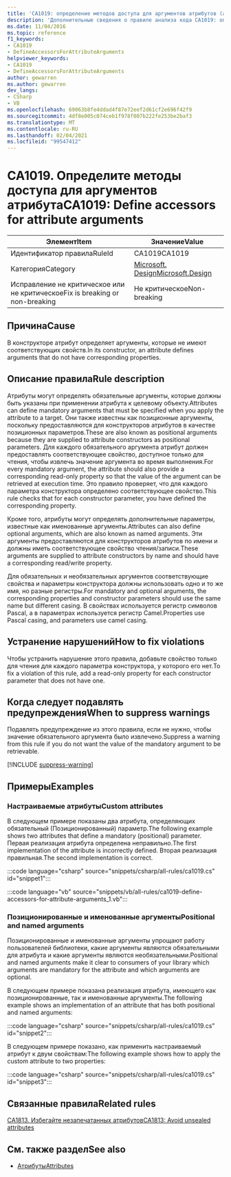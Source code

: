```yaml
---
title: 'CA1019: определение методов доступа для аргументов атрибутов (анализ кода)'
description: 'Дополнительные сведения о правиле анализа кода CA1019: определение методов доступа для аргументов атрибутов'
ms.date: 11/04/2016
ms.topic: reference
f1_keywords:
- CA1019
- DefineAccessorsForAttributeArguments
helpviewer_keywords:
- CA1019
- DefineAccessorsForAttributeArguments
author: gewarren
ms.author: gewarren
dev_langs:
- CSharp
- VB
ms.openlocfilehash: 69063b8fe4ddad4f87e72eef2d61cf2e696f42f9
ms.sourcegitcommit: 4df8e005c074ceb1f978f007b222fe253be2baf3
ms.translationtype: MT
ms.contentlocale: ru-RU
ms.lasthandoff: 02/04/2021
ms.locfileid: "99547412"
---
```

# <a name="ca1019-define-accessors-for-attribute-arguments"></a><span data-ttu-id="d3bf0-103">CA1019. Определите методы доступа для аргументов атрибута</span><span class="sxs-lookup"><span data-stu-id="d3bf0-103">CA1019: Define accessors for attribute arguments</span></span>

| <span data-ttu-id="d3bf0-104">Элемент</span><span class="sxs-lookup"><span data-stu-id="d3bf0-104">Item</span></span>                                     | <span data-ttu-id="d3bf0-105">Значение</span><span class="sxs-lookup"><span data-stu-id="d3bf0-105">Value</span></span>            |
|------------------------------------------|------------------|
| <span data-ttu-id="d3bf0-106">Идентификатор правила</span><span class="sxs-lookup"><span data-stu-id="d3bf0-106">RuleId</span></span>                                   | <span data-ttu-id="d3bf0-107">CA1019</span><span class="sxs-lookup"><span data-stu-id="d3bf0-107">CA1019</span></span>           |
| <span data-ttu-id="d3bf0-108">Категория</span><span class="sxs-lookup"><span data-stu-id="d3bf0-108">Category</span></span>                                 | [<span data-ttu-id="d3bf0-109">Microsoft. Design</span><span class="sxs-lookup"><span data-stu-id="d3bf0-109">Microsoft.Design</span></span>](design-warnings.md) |
| <span data-ttu-id="d3bf0-110">Исправление не критическое или не критическое</span><span class="sxs-lookup"><span data-stu-id="d3bf0-110">Fix is breaking or non-breaking</span></span> | <span data-ttu-id="d3bf0-111">Не критическое</span><span class="sxs-lookup"><span data-stu-id="d3bf0-111">Non-breaking</span></span>     |

## <a name="cause"></a><span data-ttu-id="d3bf0-112">Причина</span><span class="sxs-lookup"><span data-stu-id="d3bf0-112">Cause</span></span>

<span data-ttu-id="d3bf0-113">В конструкторе атрибут определяет аргументы, которые не имеют соответствующих свойств.</span><span class="sxs-lookup"><span data-stu-id="d3bf0-113">In its constructor, an attribute defines arguments that do not have corresponding properties.</span></span>

## <a name="rule-description"></a><span data-ttu-id="d3bf0-114">Описание правила</span><span class="sxs-lookup"><span data-stu-id="d3bf0-114">Rule description</span></span>

<span data-ttu-id="d3bf0-115">Атрибуты могут определять обязательные аргументы, которые должны быть указаны при применении атрибута к целевому объекту.</span><span class="sxs-lookup"><span data-stu-id="d3bf0-115">Attributes can define mandatory arguments that must be specified when you apply the attribute to a target.</span></span> <span data-ttu-id="d3bf0-116">Они также известны как позиционные аргументы, поскольку предоставляются для конструкторов атрибутов в качестве позиционных параметров.</span><span class="sxs-lookup"><span data-stu-id="d3bf0-116">These are also known as positional arguments because they are supplied to attribute constructors as positional parameters.</span></span> <span data-ttu-id="d3bf0-117">Для каждого обязательного аргумента атрибут должен предоставлять соответствующее свойство, доступное только для чтения, чтобы извлечь значение аргумента во время выполнения.</span><span class="sxs-lookup"><span data-stu-id="d3bf0-117">For every mandatory argument, the attribute should also provide a corresponding read-only property so that the value of the argument can be retrieved at execution time.</span></span> <span data-ttu-id="d3bf0-118">Это правило проверяет, что для каждого параметра конструктора определено соответствующее свойство.</span><span class="sxs-lookup"><span data-stu-id="d3bf0-118">This rule checks that for each constructor parameter, you have defined the corresponding property.</span></span>

<span data-ttu-id="d3bf0-119">Кроме того, атрибуты могут определять дополнительные параметры, известные как именованные аргументы.</span><span class="sxs-lookup"><span data-stu-id="d3bf0-119">Attributes can also define optional arguments, which are also known as named arguments.</span></span> <span data-ttu-id="d3bf0-120">Эти аргументы предоставляются для конструкторов атрибутов по имени и должны иметь соответствующее свойство чтения/записи.</span><span class="sxs-lookup"><span data-stu-id="d3bf0-120">These arguments are supplied to attribute constructors by name and should have a corresponding read/write property.</span></span>

<span data-ttu-id="d3bf0-121">Для обязательных и необязательных аргументов соответствующие свойства и параметры конструктора должны использовать одно и то же имя, но разные регистры.</span><span class="sxs-lookup"><span data-stu-id="d3bf0-121">For mandatory and optional arguments, the corresponding properties and constructor parameters should use the same name but different casing.</span></span> <span data-ttu-id="d3bf0-122">В свойствах используется регистр символов Pascal, а в параметрах используется регистр Camel.</span><span class="sxs-lookup"><span data-stu-id="d3bf0-122">Properties use Pascal casing, and parameters use camel casing.</span></span>

## <a name="how-to-fix-violations"></a><span data-ttu-id="d3bf0-123">Устранение нарушений</span><span class="sxs-lookup"><span data-stu-id="d3bf0-123">How to fix violations</span></span>

<span data-ttu-id="d3bf0-124">Чтобы устранить нарушение этого правила, добавьте свойство только для чтения для каждого параметра конструктора, у которого его нет.</span><span class="sxs-lookup"><span data-stu-id="d3bf0-124">To fix a violation of this rule, add a read-only property for each constructor parameter that does not have one.</span></span>

## <a name="when-to-suppress-warnings"></a><span data-ttu-id="d3bf0-125">Когда следует подавлять предупреждения</span><span class="sxs-lookup"><span data-stu-id="d3bf0-125">When to suppress warnings</span></span>

<span data-ttu-id="d3bf0-126">Подавлять предупреждение из этого правила, если не нужно, чтобы значение обязательного аргумента было извлечено.</span><span class="sxs-lookup"><span data-stu-id="d3bf0-126">Suppress a warning from this rule if you do not want the value of the mandatory argument to be retrievable.</span></span>

[!INCLUDE [suppress-warning](../../../../includes/code-analysis/suppress-warning.md)]

## <a name="examples"></a><span data-ttu-id="d3bf0-127">Примеры</span><span class="sxs-lookup"><span data-stu-id="d3bf0-127">Examples</span></span>

### <a name="custom-attributes"></a><span data-ttu-id="d3bf0-128">Настраиваемые атрибуты</span><span class="sxs-lookup"><span data-stu-id="d3bf0-128">Custom attributes</span></span>

<span data-ttu-id="d3bf0-129">В следующем примере показаны два атрибута, определяющих обязательный (Позиционированный) параметр.</span><span class="sxs-lookup"><span data-stu-id="d3bf0-129">The following example shows two attributes that define a mandatory (positional) parameter.</span></span> <span data-ttu-id="d3bf0-130">Первая реализация атрибута определена неправильно.</span><span class="sxs-lookup"><span data-stu-id="d3bf0-130">The first implementation of the attribute is incorrectly defined.</span></span> <span data-ttu-id="d3bf0-131">Вторая реализация правильная.</span><span class="sxs-lookup"><span data-stu-id="d3bf0-131">The second implementation is correct.</span></span>

:::code language="csharp" source="snippets/csharp/all-rules/ca1019.cs" id="snippet1":::

:::code language="vb" source="snippets/vb/all-rules/ca1019-define-accessors-for-attribute-arguments_1.vb":::

### <a name="positional-and-named-arguments"></a><span data-ttu-id="d3bf0-132">Позиционированные и именованные аргументы</span><span class="sxs-lookup"><span data-stu-id="d3bf0-132">Positional and named arguments</span></span>

<span data-ttu-id="d3bf0-133">Позиционированные и именованные аргументы упрощают работу пользователей библиотеки, какие аргументы являются обязательными для атрибута и какие аргументы являются необязательными.</span><span class="sxs-lookup"><span data-stu-id="d3bf0-133">Positional and named arguments make it clear to consumers of your library which arguments are mandatory for the attribute and which arguments are optional.</span></span>

<span data-ttu-id="d3bf0-134">В следующем примере показана реализация атрибута, имеющего как позиционированные, так и именованные аргументы.</span><span class="sxs-lookup"><span data-stu-id="d3bf0-134">The following example shows an implementation of an attribute that has both positional and named arguments:</span></span>

:::code language="csharp" source="snippets/csharp/all-rules/ca1019.cs" id="snippet2":::

<span data-ttu-id="d3bf0-135">В следующем примере показано, как применить настраиваемый атрибут к двум свойствам:</span><span class="sxs-lookup"><span data-stu-id="d3bf0-135">The following example shows how to apply the custom attribute to two properties:</span></span>

:::code language="csharp" source="snippets/csharp/all-rules/ca1019.cs" id="snippet3":::

## <a name="related-rules"></a><span data-ttu-id="d3bf0-136">Связанные правила</span><span class="sxs-lookup"><span data-stu-id="d3bf0-136">Related rules</span></span>

[<span data-ttu-id="d3bf0-137">CA1813. Избегайте незапечатанных атрибутов</span><span class="sxs-lookup"><span data-stu-id="d3bf0-137">CA1813: Avoid unsealed attributes</span></span>](ca1813.md)

## <a name="see-also"></a><span data-ttu-id="d3bf0-138">См. также раздел</span><span class="sxs-lookup"><span data-stu-id="d3bf0-138">See also</span></span>

- [<span data-ttu-id="d3bf0-139">Атрибуты</span><span class="sxs-lookup"><span data-stu-id="d3bf0-139">Attributes</span></span>](../../../standard/design-guidelines/attributes.md)
